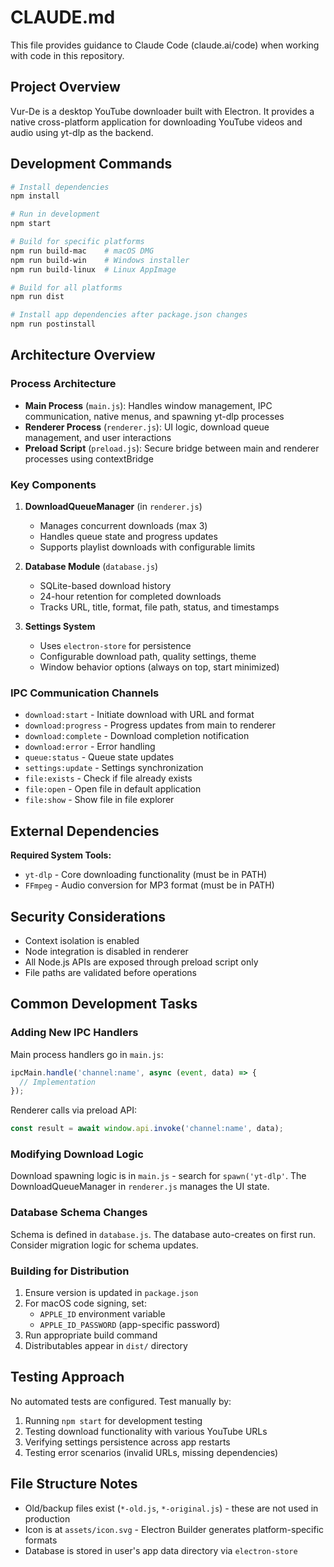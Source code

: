 # CLAUDE.md

This file provides guidance to Claude Code (claude.ai/code) when working with code in this repository.

## Project Overview

Vur-De is a desktop YouTube downloader built with Electron. It provides a native cross-platform application for downloading YouTube videos and audio using yt-dlp as the backend.

## Development Commands

```bash
# Install dependencies
npm install

# Run in development
npm start

# Build for specific platforms
npm run build-mac    # macOS DMG
npm run build-win    # Windows installer
npm run build-linux  # Linux AppImage

# Build for all platforms
npm run dist

# Install app dependencies after package.json changes
npm run postinstall
```

## Architecture Overview

### Process Architecture
- **Main Process** (`main.js`): Handles window management, IPC communication, native menus, and spawning yt-dlp processes
- **Renderer Process** (`renderer.js`): UI logic, download queue management, and user interactions
- **Preload Script** (`preload.js`): Secure bridge between main and renderer processes using contextBridge

### Key Components

1. **DownloadQueueManager** (in `renderer.js`)
   - Manages concurrent downloads (max 3)
   - Handles queue state and progress updates
   - Supports playlist downloads with configurable limits

2. **Database Module** (`database.js`)
   - SQLite-based download history
   - 24-hour retention for completed downloads
   - Tracks URL, title, format, file path, status, and timestamps

3. **Settings System**
   - Uses `electron-store` for persistence
   - Configurable download path, quality settings, theme
   - Window behavior options (always on top, start minimized)

### IPC Communication Channels
- `download:start` - Initiate download with URL and format
- `download:progress` - Progress updates from main to renderer
- `download:complete` - Download completion notification
- `download:error` - Error handling
- `queue:status` - Queue state updates
- `settings:update` - Settings synchronization
- `file:exists` - Check if file already exists
- `file:open` - Open file in default application
- `file:show` - Show file in file explorer

## External Dependencies

**Required System Tools:**
- `yt-dlp` - Core downloading functionality (must be in PATH)
- `FFmpeg` - Audio conversion for MP3 format (must be in PATH)

## Security Considerations

- Context isolation is enabled
- Node integration is disabled in renderer
- All Node.js APIs are exposed through preload script only
- File paths are validated before operations

## Common Development Tasks

### Adding New IPC Handlers
Main process handlers go in `main.js`:
```javascript
ipcMain.handle('channel:name', async (event, data) => {
  // Implementation
});
```

Renderer calls via preload API:
```javascript
const result = await window.api.invoke('channel:name', data);
```

### Modifying Download Logic
Download spawning logic is in `main.js` - search for `spawn('yt-dlp'`. The DownloadQueueManager in `renderer.js` manages the UI state.

### Database Schema Changes
Schema is defined in `database.js`. The database auto-creates on first run. Consider migration logic for schema updates.

### Building for Distribution
1. Ensure version is updated in `package.json`
2. For macOS code signing, set:
   - `APPLE_ID` environment variable
   - `APPLE_ID_PASSWORD` (app-specific password)
3. Run appropriate build command
4. Distributables appear in `dist/` directory

## Testing Approach

No automated tests are configured. Test manually by:
1. Running `npm start` for development testing
2. Testing download functionality with various YouTube URLs
3. Verifying settings persistence across app restarts
4. Testing error scenarios (invalid URLs, missing dependencies)

## File Structure Notes

- Old/backup files exist (`*-old.js`, `*-original.js`) - these are not used in production
- Icon is at `assets/icon.svg` - Electron Builder generates platform-specific formats
- Database is stored in user's app data directory via `electron-store`